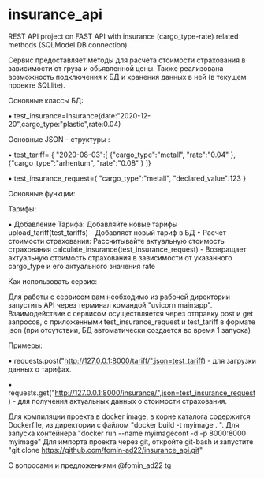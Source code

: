 # insurance_api
REST API project on FAST API  with insurance (cargo_type-rate) related methods (SQLModel DB connection).

Cервис предоставляет методы для расчета стоимости страхования в зависимости от груза и обьявленной цены. Также реализована возможность подключения к БД и хранения данных в ней (в текущем проекте SQLlite).

Основные классы БД:

• test_insurance=Insurance(date:"2020-12-20",cargo_type:"plastic",rate:0.04)

Основные JSON - структуры :

• test_tariff= {
    "2020-08-03":[
        {"cargo_type":"metall",
        "rate":"0.04"
        },
        {"cargo_type":"arhentum",
        "rate":"0.08"
        }
    ]}

• test_insurance_request={
    "cargo_type":"metall",
    "declared_value":123
}

Основные функции:

Тарифы:

• Добавление Тарифа: Добавляйте новые тарифы upload_tariff(test_tariffs) - Добавляет новый тариф в БД
• Расчет стоимости страхования: Рассчитывайте актуальную стоимость страхования calculate_insurance(test_insurance_request) - Возвращает актуальную стоимость страхования в зависимости от указанного cargo_type и его актуального значения rate

Как использовать сервис:

Для работы с сервисом вам необходимо из рабочей директории запустить API через терминал командой "uvicorn main:app".
Взаимодействие с сервисом осуществляется через отправку post и get запросов, с приложенными test_insurance_request и test_tariff в формате json (при отсутствии, БД автоматически создается во время 1 запуска)

Примеры:

• requests.post("http://127.0.0.1:8000/tariff/",json=test_tariff) - для загрузки данных о тарифах.

• requests.get("http://127.0.0.1:8000/insurance/",json=test_insurance_request) - для получения актуальных данных о стоимости страхования.

Для компиляции проекта в docker image, в корне каталога содержится Dockerfile, из директории с файлом "docker build -t myimage . ". Для запуска контейнера "docker run --name myimagecont -d -p 8000:8000 myimage"
Для импорта проекта через git, откройте git-bash и запустите "git clone https://github.com/fomin-ad22/insurance_api.git" 

С вопросами и предложениями @fomin_ad22 tg
